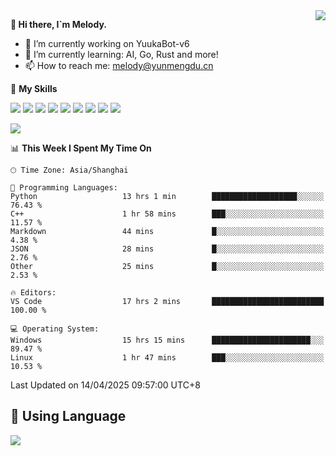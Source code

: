 <a href="#">
  <img align="right" src="https://github-readme-stats.vercel.app/api?username=melodyyuuka&count_private=true&show_icons=true" />
</a>

**👋 Hi there, I`m Melody.**

- 🔭 I’m currently working on YuukaBot-v6
- 🌱 I’m currently learning: AI, Go, Rust and more!
- 📫 How to reach me: melody@yunmengdu.cn

🌟 **My Skills** 

![](https://img.shields.io/badge/-Python-3e74a2?style=flat-square&logo=Python&logoColor=fff)
![](https://img.shields.io/badge/-Java-007396?style=flat-square&logo=OpenJDK&logoColor=fff)
![](https://img.shields.io/badge/-Node.js-339933?style=flat-square&logo=Node.js&logoColor=fff)
![](https://img.shields.io/badge/-Git-f05032?style=flat-square&logo=git&logoColor=fff)
![](https://img.shields.io/badge/-PostgreSQL-4169e1?style=flat-square&logo=PostgreSQL&logoColor=fff)
![](https://img.shields.io/badge/-Rust-000000?style=flat-square&logo=rust&logoColor=fff)
![](https://img.shields.io/badge/-VSCode-007acc?style=flat-square&logo=Visual-Studio-Code&logoColor=fff)
![](https://img.shields.io/badge/-FastAPI-009688?style=flat-square&logo=FastAPI&logoColor=fff)
![](https://img.shields.io/badge/-Linux-000000?style=flat-square&logo=Linux&logoColor=fff)


![](https://wakatime.com/badge/user/fa6dc0e2-47c5-4d2d-ae45-69fec6f2122c.svg)

<!--START_SECTION:waka-->
📊 **This Week I Spent My Time On** 

```text
🕑︎ Time Zone: Asia/Shanghai

💬 Programming Languages: 
Python                   13 hrs 1 min        ███████████████████░░░░░░   76.43 % 
C++                      1 hr 58 mins        ███░░░░░░░░░░░░░░░░░░░░░░   11.57 % 
Markdown                 44 mins             █░░░░░░░░░░░░░░░░░░░░░░░░    4.38 % 
JSON                     28 mins             █░░░░░░░░░░░░░░░░░░░░░░░░    2.76 % 
Other                    25 mins             █░░░░░░░░░░░░░░░░░░░░░░░░    2.53 % 

🔥 Editors: 
VS Code                  17 hrs 2 mins       █████████████████████████   100.00 % 

💻 Operating System: 
Windows                  15 hrs 15 mins      ██████████████████████░░░   89.47 % 
Linux                    1 hr 47 mins        ███░░░░░░░░░░░░░░░░░░░░░░   10.53 % 
```


 Last Updated on 14/04/2025 09:57:00 UTC+8
<!--END_SECTION:waka-->

## 🥰 **Using Language**

![](https://github-readme-stats.vercel.app/api/wakatime?username=MelodyYuyuko&layout=compact&hide_border=true)
